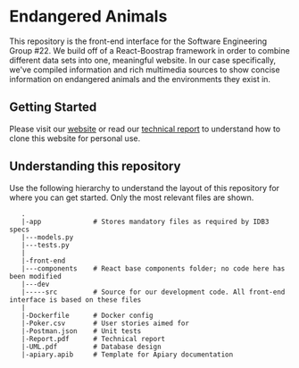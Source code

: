# Endangered Animals

This repository is the front-end interface for the Software Engineering Group #22. We build off of a React-Boostrap framework in order to combine different data sets into one, meaningful website. In our case specifically, we've compiled information and rich multimedia sources to show concise information on endangered animals and the environments they exist in.

## Getting Started
Please visit our [website](http://www.endangered-animals.me) or read our [technical report](https://utexas.app.box.com/s/sjecumzujuh5kwsqn1vrkhfjjbwwgbwr) to understand how to clone this website for personal use.

## Understanding this repository
Use the following hierarchy to understand the layout of this repository for where you can get started. Only the most relevant files are shown.

```
   .
   |-app             # Stores mandatory files as required by IDB3 specs
   |---models.py
   |---tests.py
   |
   |-front-end
   |---components    # React base components folder; no code here has been modified
   |---dev
   |-----src         # Source for our development code. All front-end interface is based on these files
   |
   |-Dockerfile      # Docker config
   |-Poker.csv       # User stories aimed for
   |-Postman.json    # Unit tests
   |-Report.pdf      # Technical report
   |-UML.pdf         # Database design
   |-apiary.apib     # Template for Apiary documentation
```